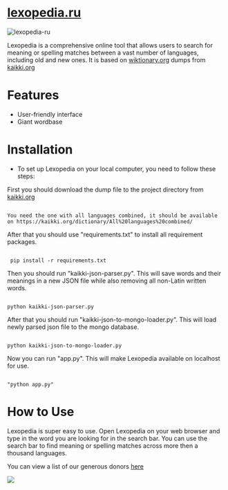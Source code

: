 # [lexopedia.ru](https://lexopedia.ru)

![lexopedia-ru](https://github.com/chepalgsh/lexopedia/assets/67635401/97d259ba-e59b-4cd5-9d0f-0b222e7753fc)


Lexopedia is a comprehensive online tool that allows users to search for meaning or spelling matches between a vast number of languages, including old and new ones. It is based on [wiktionary.org](https://www.wiktionary.org) dumps from [kaikki.org](https://kaikki.org)

# Features
* User-friendly interface
* Giant wordbase

# Installation
* To set up Lexopedia on your local computer, you need to follow these steps:

First you should download the dump file to the project directory from [kaikki.org](https://kaikki.org)

```

You need the one with all languages combined, it should be available on https://kaikki.org/dictionary/All%20languages%20combined/

```

After that you should use "requirements.txt" to install all requirement packages.

```

 pip install -r requirements.txt

```

Then you should run "kaikki-json-parser.py". This will save words and their meanings in a new JSON file while also removing all non-Latin written words.

```

python kaikki-json-parser.py

```

After that you should run "kaikki-json-to-mongo-loader.py". This will load newly parsed json file to the mongo database.

```

python kaikki-json-to-mongo-loader.py

```

Now you can run "app.py". This will make Lexopedia available on localhost for use.

```

"python app.py"

```

# How to Use
Lexopedia is super easy to use. Open Lexopedia on your web browser and type in the word you are looking for in the search bar. You can use the search bar to find meaning or spelling matches across more then a thousand languages.

You can view a list of our generous donors [here](https://lexopedia.ru/patrons)

<a href="https://www.buymeacoffee.com/lexopedia"><img src="https://img.buymeacoffee.com/button-api/?text=Buy us a pizza!&emoji=🍕&slug=lexopedia&button_colour=800000&font_colour=ffffff&font_family=Comic&outline_colour=ffffff&coffee_colour=FFDD00" /></a>
